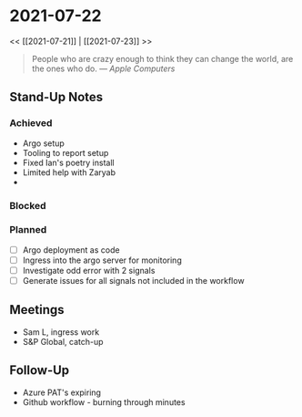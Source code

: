 
# 2021-07-22

<< [[2021-07-21]] | [[2021-07-23]] >>

> People who are crazy enough to think they can change the world, are the ones who do.
> &mdash; <cite>Apple Computers</cite>

## Stand-Up Notes

### Achieved
- Argo setup
- Tooling to report setup
- Fixed Ian's poetry install
- Limited help with Zaryab
- 
### Blocked
### Planned
- [ ] Argo deployment as code
- [ ] Ingress into the argo server for monitoring
- [ ] Investigate odd error with 2 signals
- [ ] Generate issues for all signals not included in the workflow

## Meetings
- Sam L, ingress work
- S&P Global, catch-up

## Follow-Up
- Azure PAT's expiring
- Github workflow - burning through minutes